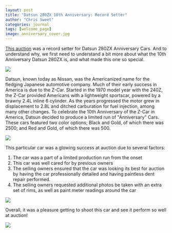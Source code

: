 ```yaml
---
layout: post
title: "Datsun 280ZX 10th Anniversary: Record Setter"
author: "Chris Sweet"
categories: journal
tags: [welcome_page]
image: anniversary_cover.jpg
---
```


[This auction](https://bringatrailer.com/listing/1980-datsun-280zx-40/) was a record setter for Datsun 280ZX Anniversary Cars. And to understand why, we first need to understand a bit more about what the 10th Anniversary Datsun 280ZX is, and what made this one so special.

<img src="https://chrissweetsphotography.github.io/assets/img/min/anniversary_headon.jpg" data-echo="https://chrissweetsphotography.github.io/assets/img/full/anniversary_headon.jpg">

Datsun, known today as Nissan, was the Americanized name for the fledging Japanese automotive company. Much of their early success in America is due to the Z-Car. Started in the 1970 model year with the 240Z, the Z-Car provided Americans with a lightweight sportscar, powered by a brawny 2.4L inline 6 cylinder. As the years progressed the motor grew in displacement to 2.8L and ditched carburation for fuel injection, among many other changes. To celebrate the 10th Anniversary of the Z-Car in America, Datsun decided to produce a limited run of "Anniversary" Cars. These cars featured two color options; Black and Gold, of which there was 2500; and Red and Gold, of which there was 500.

<img src="https://chrissweetsphotography.github.io/assets/img/min/anniversary_motor.jpg" data-echo="https://chrissweetsphotography.github.io/assets/img/full/anniversary_motor.jpg">

This particular car was a glowing success at auction due to several factors:

1. The car was a part of a limited production run from the onset
2. This car was well cared for by previous owners
3. The selling owners ensured that the car was looking its best for auction by having the car professionally detailed and having paintless dent repair performed.
4. The selling owners requested additional photos be taken with an extra set of rims, as well as paint meter readings around the car

<img src="https://chrissweetsphotography.github.io/assets/img/min/anniversary_interior.jpg" data-echo="https://chrissweetsphotography.github.io/assets/img/full/anniversary_interior.jpg">

Overall, it was a pleasure getting to shoot this car and see it perform so well at auction!

<img src="https://chrissweetsphotography.github.io/assets/img/min/anniversary_cover2.jpg" data-echo="https://chrissweetsphotography.github.io/assets/img/full/anniversary_cover2.jpg">
